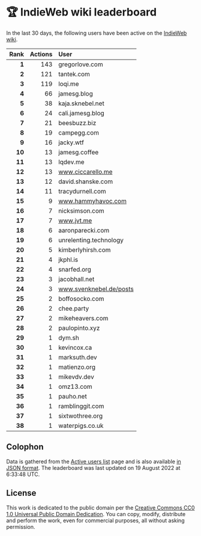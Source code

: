 # 🏆 IndieWeb wiki leaderboard

In the last 30 days, the following users have been active on the [IndieWeb wiki](https://indieweb.org).

| Rank | Actions | User |
|-----:|--------:|:-----|
| **1** | 143 | gregorlove.com |
| **2** | 121 | tantek.com |
| **3** | 119 | loqi.me |
| **4** | 66 | jamesg.blog |
| **5** | 38 | kaja.sknebel.net |
| **6** | 24 | cali.jamesg.blog |
| **7** | 21 | beesbuzz.biz |
| **8** | 19 | campegg.com |
| **9** | 16 | jacky.wtf |
| **10** | 13 | jamesg.coffee |
| **11** | 13 | lqdev.me |
| **12** | 13 | www.ciccarello.me |
| **13** | 12 | david.shanske.com |
| **14** | 11 | tracydurnell.com |
| **15** | 9 | www.hammyhavoc.com |
| **16** | 7 | nicksimson.com |
| **17** | 7 | www.jvt.me |
| **18** | 6 | aaronparecki.com |
| **19** | 6 | unrelenting.technology |
| **20** | 5 | kimberlyhirsh.com |
| **21** | 4 | jkphl.is |
| **22** | 4 | snarfed.org |
| **23** | 3 | jacobhall.net |
| **24** | 3 | www.svenknebel.de/posts |
| **25** | 2 | boffosocko.com |
| **26** | 2 | chee.party |
| **27** | 2 | mikeheavers.com |
| **28** | 2 | paulopinto.xyz |
| **29** | 1 | dym.sh |
| **30** | 1 | kevincox.ca |
| **31** | 1 | marksuth.dev |
| **32** | 1 | matienzo.org |
| **33** | 1 | mikevdv.dev |
| **34** | 1 | omz13.com |
| **35** | 1 | pauho.net |
| **36** | 1 | ramblinggit.com |
| **37** | 1 | sixtwothree.org |
| **38** | 1 | waterpigs.co.uk |


## Colophon

Data is gathered from the [Active users list](https://indieweb.org/Special:ActiveUsers) page and is also available [in JSON format](https://github.com/jgarber623/indieweb-wiki-leaderboard/blob/main/data/leaderboard.json). The leaderboard was last updated on 19 August 2022 at 6:33:48 UTC.

## License

This work is dedicated to the public domain per the [Creative Commons CC0 1.0 Universal Public Domain Dedication](https://creativecommons.org/publicdomain/zero/1.0/). You can copy, modify, distribute and perform the work, even for commercial purposes, all without asking permission.
